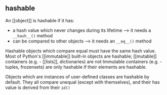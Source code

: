 ## **hashable**
An [[object]] is hashable if it has:
+ a hash value which never changes during its lifetime --> it needs a `__hash__()` method
+ can be compared to other objects --> it needs an `__eq__()` method

Hashable objects which compare equal must have the same hash value.
Most of Python's [[immutable]] built-in objects are hashable; [[mutable]] containers (e.g. - [[lists]], dictionaries) are not
Immutable containers (e.g. - tuples, frozensets) are only hashable if their elements are hashable.

Objects which are instances of user-defined classes are hashable by default.
They all compare unequal (except with themselves), and their has value is derived from their `id()`